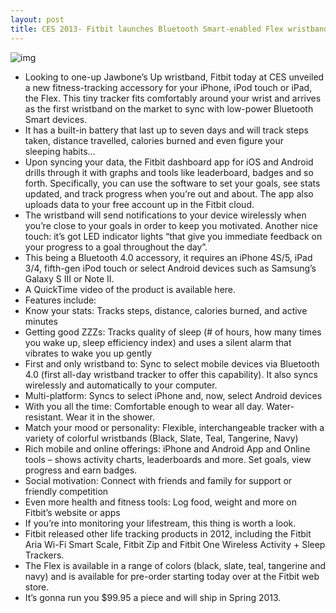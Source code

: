 ```yaml
---
layout: post
title: CES 2013- Fitbit launches Bluetooth Smart-enabled Flex wristband life tracker
---
```

![img](http://media.idownloadblog.com/wp-content/uploads/2013/01/Fitbit-Flex.jpg)
* Looking to one-up Jawbone’s Up wristband, Fitbit today at CES unveiled a new fitness-tracking accessory for your iPhone, iPod touch or iPad, the Flex. This tiny tracker fits comfortably around your wrist and arrives as the first wristband on the market to sync with low-power Bluetooth Smart devices.
* It has a built-in battery that last up to seven days and will track steps taken, distance travelled, calories burned and even figure your sleeping habits…
* Upon syncing your data, the Fitbit dashboard app for iOS and Android drills through it with graphs and tools like leaderboard, badges and so forth. Specifically, you can use the software to set your goals, see stats updated, and track progress when you’re out and about. The app also uploads data to your free account up in the Fitbit cloud.
* The wristband will send notifications to your device wirelessly when you’re close to your goals in order to keep you motivated. Another nice touch: it’s got LED indicator lights “that give you immediate feedback on your progress to a goal throughout the day”.
* This being a Bluetooth 4.0 accessory, it requires an iPhone 4S/5, iPad 3/4, fifth-gen iPod touch or select Android devices such as Samsung’s Galaxy S III or Note II.
* A QuickTime video of the product is available here.
* Features include:
* Know your stats: Tracks steps, distance, calories burned, and active minutes
* Getting good ZZZs: Tracks quality of sleep (# of hours, how many times you wake up, sleep efficiency index) and uses a silent alarm that vibrates to wake you up gently
* First and only wristband to: Sync to select mobile devices via Bluetooth 4.0 (first all-day wristband tracker to offer this capability). It also syncs wirelessly and automatically to your computer.
* Multi-platform: Syncs to select iPhone and, now, select Android devices
* With you all the time: Comfortable enough to wear all day. Water-resistant. Wear it in the shower.
* Match your mood or personality: Flexible, interchangeable tracker with a variety of colorful wristbands (Black, Slate, Teal, Tangerine, Navy)
* Rich mobile and online offerings: iPhone and Android App and Online tools – shows activity charts, leaderboards and more. Set goals, view progress and earn badges.
* Social motivation: Connect with friends and family for support or friendly competition
* Even more health and fitness tools: Log food, weight and more on Fitbit’s website or apps
* If you’re into monitoring your lifestream, this thing is worth a look.
* Fitbit released other life tracking products in 2012, including the Fitbit Aria Wi-Fi Smart Scale, Fitbit Zip and Fitbit One Wireless Activity + Sleep Trackers.
* The Flex is available in a range of colors (black, slate, teal, tangerine and navy) and is available for pre-order starting today over at the Fitbit web store.
* It’s gonna run you $99.95 a piece and will ship in Spring 2013.

